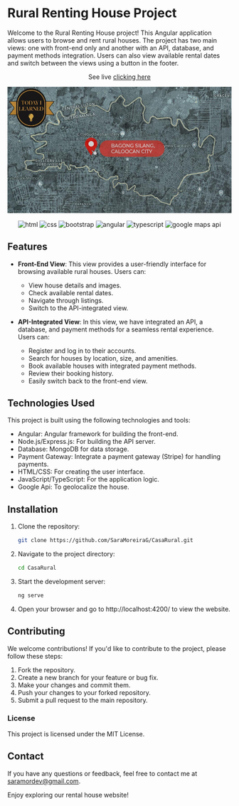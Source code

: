 # Rural Renting House Project

Welcome to the Rural Renting House project! This Angular application allows users to browse and rent rural houses. The project has two main views: one with front-end only and another with an API, database, and payment methods integration. Users can also view available rental dates and switch between the views using a button in the footer.

<p align="center">See live <a href="http://casadearmas.s3-website-us-east-1.amazonaws.com/" target="_blank">clicking here</a></p>

![Rural House Website Screenshot](src/assets/bagong.jpg)

<p align="center">
	<img src='https://upload.wikimedia.org/wikipedia/commons/thumb/3/38/HTML5_Badge.svg/2048px-HTML5_Badge.svg.png' alt='html' width='40'>
	<img src='https://upload.wikimedia.org/wikipedia/commons/thumb/6/62/CSS3_logo.svg/800px-CSS3_logo.svg.png' alt='css' width='40'>
	<img src='https://upload.wikimedia.org/wikipedia/commons/thumb/b/b2/Bootstrap_logo.svg/1200px-Bootstrap_logo.svg.png' alt='bootstrap' width='50'>
	<img src='https://upload.wikimedia.org/wikipedia/commons/thumb/c/cf/Angular_full_color_logo.svg/2048px-Angular_full_color_logo.svg.png' alt='angular' width='50'>
	<img src='https://upload.wikimedia.org/wikipedia/commons/thumb/4/4c/Typescript_logo_2020.svg/2048px-Typescript_logo_2020.svg.png' alt='typescript' width='40'>
	<img src='https://cdn.iconscout.com/icon/free/png-256/free-google-maps-2863735-2378123.png'
	alt='google maps api' width='45'>
</p>

## Features

- **Front-End View**: This view provides a user-friendly interface for browsing available rural houses. Users can:
  - View house details and images.
  - Check available rental dates.
  - Navigate through listings.
  - Switch to the API-integrated view.

- **API-Integrated View**: In this view, we have integrated an API, a database, and payment methods for a seamless rental experience. Users can:
  - Register and log in to their accounts.
  - Search for houses by location, size, and amenities.
  - Book available houses with integrated payment methods.
  - Review their booking history.
  - Easily switch back to the front-end view.

## Technologies Used
This project is built using the following technologies and tools:
- Angular: Angular framework for building the front-end.
- Node.js/Express.js: For building the API server.
- Database: MongoDB for data storage.
- Payment Gateway: Integrate a payment gateway (Stripe) for handling payments.
- HTML/CSS: For creating the user interface.
- JavaScript/TypeScript: For the application logic.
- Google Api: To geolocalize the house.

## Installation

1. Clone the repository:
   ```bash
   git clone https://github.com/SaraMoreiraG/CasaRural.git

2. Navigate to the project directory:
	```bash
	cd CasaRural

3. Start the development server:
	```bash
	ng serve

4. Open your browser and go to http://localhost:4200/ to view the website.

## Contributing
We welcome contributions! If you'd like to contribute to the project, please follow these steps:

1. Fork the repository.
2. Create a new branch for your feature or bug fix.
3. Make your changes and commit them.
4. Push your changes to your forked repository.
5. Submit a pull request to the main repository.

### License
This project is licensed under the MIT License.

## Contact
If you have any questions or feedback, feel free to contact me at saramordev@gmail.com.

Enjoy exploring our rental house website!
